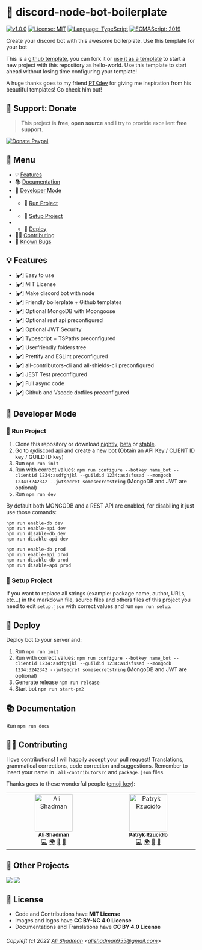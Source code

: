 # 🤖 discord-node-bot-boilerplate

<!-- all-shields/header-badges:START -->

[![v1.0.0](https://img.shields.io/badge/version-v1.0.0-lightgray.svg?style=flat&logo=)](https://github.com/alishd-boilerplate/discord-node-bot-boilerplate/blob/main/CHANGELOG.md) [![License: MIT](https://img.shields.io/badge/license-MIT-brightgreen.svg?style=flat&logo=license)](https://github.com/alishd-boilerplate/discord-node-bot-boilerplate/blob/main/LICENSE.md) [![Language: TypeScript](https://img.shields.io/badge/language-typescript-blue.svg?style=flat&logo=typescript)](https://www.typescriptlang.org/) [![ECMAScript: 2019](https://img.shields.io/badge/ES-9-F7DF1E.svg?style=flat&logo=javascript)](https://github.com/tc39/ecma262)

<!-- all-shields/header-badges:END -->

Create your discord bot with this awesome boilerplate. Use this template for your bot

This is a [github template](https://github.blog/2019-06-06-generate-new-repositories-with-repository-templates/), you can fork it or [use it as a template](https://github.com/alishd-boilerplate/discord-node-bot-boilerplate/generate) to start a new project with this repository as hello-world. Use this template to start ahead without losing time configuring your template!

A huge thanks goes to my friend [PTKdev](https://github.com/PTKdev) for giving me inspiration from his beautiful templates! Go check him out!

## 🎁 Support: Donate

> This project is **free**, **open source** and I try to provide excellent **free support**.

<!-- all-shields/sponsors-badges:START -->

[![Donate Paypal](https://img.shields.io/badge/donate-paypal-005EA6.svg?style=for-the-badge&logo=paypal)](https://www.paypal.me/alishadman95)

<!-- all-shields/sponsors-badges:END -->

## 📎 Menu

-   💡 [Features](#-features)
-   📚 [Documentation](#-documentation)
-   🔨 [Developer Mode](#-developer-mode)
-   -   🏁 [Run Project](#-run-project)
-   -   💾 [Setup Project](#-setup-project)
-   -   🚀 [Deploy](#-deploy)
-   👨‍💻 [Contributing](#-contributing)
-   🐛 [Known Bugs](https://github.com/alishd-boilerplate/discord-node-bot-boilerplate/issues?q=is%3Aopen+is%3Aissue+label%3Abug)

## 💡 Features

-   [✔️] Easy to use
-   [✔️] MIT License
-   [✔️] Make discord bot with node
-   [✔️] Friendly boilerplate + Github templates
-   [✔️] Optional MongoDB with Moongoose
-   [✔️] Optional rest api preconfigured
-   [✔️] Optional JWT Security
-   [✔️] Typescript + TSPaths preconfigured
-   [✔️] Userfriendly folders tree
-   [✔️] Prettify and ESLint preconfigured
-   [✔️] all-contributors-cli and all-shields-cli preconfigured
-   [✔️] JEST Test preconfigured
-   [✔️] Full async code
-   [✔️] Github and Vscode dotfiles preconfigured

## 🔨 Developer Mode

### 🏁 Run Project

1. Clone this repository or download [nightly](https://github.com/alishd-boilerplate/discord-node-bot-boilerplate/archive/nightly.zip), [beta](https://github.com/alishd-boilerplate/discord-node-bot-boilerplate/archive/beta.zip) or [stable](https://github.com/alishd-boilerplate/discord-node-bot-boilerplate/archive/main.zip).
2. Go to [@discord api](https://discord.com/developers/applications) and create a new bot (Obtain an API Key / CLIENT ID key / GUILD ID key)
3. Run `npm run init`
4. Run with correct values:
   `npm run configure --botkey name_bot --clientid 1234:asdfghjkl --guildid 1234:asdsfssad --mongodb 1234:3242342 --jwtsecret somesecretstring` (MongoDB and JWT are optional)
5. Run `npm run dev`

By default both MONGODB and a REST API are enabled, for disabiling it just use those comands:

`npm run enable-db dev`  
`npm run enable-api dev`  
`npm run disable-db dev`  
`npm run disable-api dev`

`npm run enable-db prod`  
`npm run enable-api prod`  
`npm run disable-db prod`  
`npm run disable-api prod`

### 💾 Setup Project

If you want to replace all strings (example: package name, author, URLs, etc...) in the markdown file, source files and others files of this project you need to edit `setup.json` with correct values and run `npm run setup`.

## 🚀 Deploy

Deploy bot to your server and:

1. Run `npm run init`
2. Run with correct values: `npm run configure --botkey name_bot --clientid 1234:asdfghjkl --guildid 1234:asdsfssad --mongodb 1234:3242342 --jwtsecret somesecretstring` (MongoDB and JWT are optional)
3. Generate release `npm run release`
4. Start bot `npm run start-pm2`

## 📚 Documentation

Run `npm run docs`

## 👨‍💻 Contributing

I love contributions! I will happily accept your pull request! Translations, grammatical corrections, code correction and suggestions. Remember to insert your name in `.all-contributorsrc` and `package.json` files.

Thanks goes to these wonderful people ([emoji key](https://allcontributors.org/docs/en/emoji-key)):

<!-- ALL-CONTRIBUTORS-LIST:START -->
<!-- prettier-ignore-start -->
<!-- markdownlint-disable -->
<table>
  <tbody>
    <tr>
      <td align="center" valign="top" width="16.66%"><a href="https://alishd.dev"><img src="https://avatars.githubusercontent.com/u/50172746?s=400&u=c681fbe46cb0e3a866b3d19bdd2a96bfb21c7144&v=4?s=100" width="100px;" alt="Ali Shadman"/><br /><sub><b>Ali Shadman</b></sub></a><br /><a href="https://github.com/alishadman95/alishd-boilerplate/discord-node-bot-boilerplate/commits?author=alishd" title="Code">💻</a> <a href="#translation-alishd" title="Translation">🌍</a> <a href="https://github.com/alishadman95/alishd-boilerplate/discord-node-bot-boilerplate/commits?author=alishd" title="Documentation">📖</a> <a href="https://github.com/alishadman95/alishd-boilerplate/discord-node-bot-boilerplate/issues?q=author%3Aalishd" title="Bug reports">🐛</a></td>
      <td align="center" valign="top" width="16.66%"><a href="https://ptk.dev"><img src="https://avatars1.githubusercontent.com/u/442844?v=4?s=100" width="100px;" alt="Patryk Rzucidło"/><br /><sub><b>Patryk Rzucidło</b></sub></a><br /><a href="https://github.com/alishadman95/alishd-boilerplate/discord-node-bot-boilerplate/commits?author=ptkdev" title="Code">💻</a> <a href="#translation-ptkdev" title="Translation">🌍</a> <a href="https://github.com/alishadman95/alishd-boilerplate/discord-node-bot-boilerplate/commits?author=ptkdev" title="Documentation">📖</a> <a href="https://github.com/alishadman95/alishd-boilerplate/discord-node-bot-boilerplate/issues?q=author%3Aptkdev" title="Bug reports">🐛</a></td>
    </tr>
  </tbody>
</table>

<!-- markdownlint-restore -->
<!-- prettier-ignore-end -->

<!-- ALL-CONTRIBUTORS-LIST:END -->

## 🦄 Other Projects

<!-- all-shields/projects-badges1:START -->

[![](https://img.shields.io/badge/%F0%9F%8E%A8%20God%20bot-BOT-f1c40f.svg?style=flat&logo=)](https://github.com/alishadman95/godbot) [![](https://img.shields.io/badge/%F0%9F%91%94%20Boilerplate-BOT-f368e0.svg?style=flat&logo=)](https://github.com/alishd-boilerplate?q=bot)

<!-- all-shields/projects-badges1:END -->

## 💫 License

-   Code and Contributions have **MIT License**
-   Images and logos have **CC BY-NC 4.0 License**
-   Documentations and Translations have **CC BY 4.0 License**

###### Copyleft (c) 2022 [Ali Shadman](https://alishd.dev) <[alishadman955@gmail.com](mailto:alishadman955@gmail.com)>

